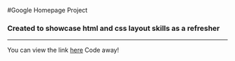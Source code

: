 #Google Homepage Project
### Created to showcase html and css layout skills as a refresher
----

You can view the link [here](https://trevorabram.github.io/google-homepage/)
Code away!
